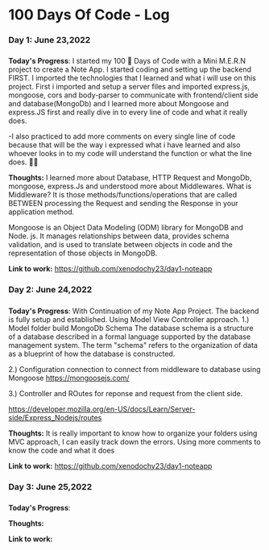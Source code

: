# 100 Days Of Code - Log

### Day 1: June 23,2022  
##### 

**Today's Progress**:  I started my 100 🦾 Days of Code with a Mini M.E.R.N project to create a Note App. I started coding and setting up the backend FIRST. I imported the technologies that I learned and what i will use on this project. First i imported and setup a server files and imported express.js, mongoose, cors and body-parser to communicate with frontend/client side and database(MongoDb) and I learned more about Mongoose and express.JS first and really dive in to every line of code and what it really does. 

-I also practiced to add more comments on every single line of code because that will be the way i expressed what i have learned and also whoever looks in to my code will understand the function or what the line does. 👌🏾

**Thoughts:** 
I learned more about Database, HTTP Request and MongoDb, mongoose, express.Js and understood more about Middlewares. 
What is Middleware? It is those methods/functions/operations that are called BETWEEN processing the Request and sending the Response in your application method.

Mongoose is an Object Data Modeling (ODM) library for MongoDB and Node. js. It manages relationships between data, provides schema validation, and is used to translate between objects in code and the representation of those objects in MongoDB.


 
**Link to work:**  https://github.com/xenodochy23/day1-noteapp

### Day 2: June 24,2022 
##### 

**Today's Progress**: With Continuation of my Note App Project. The backend is fully setup and established. Using Model View Controller approach. 
1.) Model folder build MongoDb Schema 
The database schema is a structure of a database described in a formal language supported by the database management system. The term "schema" refers to the organization of data as a blueprint of how the database is constructed. 

2.) Configuration connection to connect from middleware to database using Mongoose 
https://mongoosejs.com/

3.) Controller and ROutes for reponse and request from the client side.

https://developer.mozilla.org/en-US/docs/Learn/Server-side/Express_Nodejs/routes

**Thoughts:** 
It is really important to know how to organize your folders using MVC approach,  I can easily track down the errors.
Using more comments to know the code and what it does 


**Link to work:** 
https://github.com/xenodochy23/day1-noteapp

### Day 3: June 25,2022 
##### 

**Today's Progress**: 

**Thoughts:** 

**Link to work:** 

